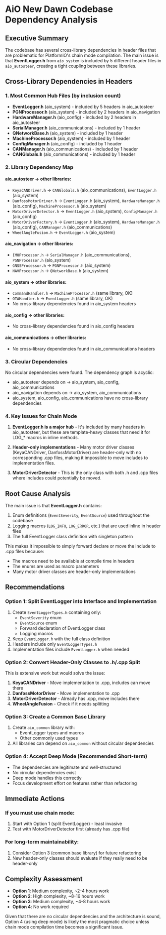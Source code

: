 # AiO New Dawn Codebase Dependency Analysis

## Executive Summary

The codebase has several cross-library dependencies in header files that are problematic for PlatformIO's chain mode compilation. The main issue is that **EventLogger.h** from `aio_system` is included by 5 different header files in `aio_autosteer`, creating a tight coupling between these libraries.

## Cross-Library Dependencies in Headers

### 1. Most Common Hub Files (by inclusion count)
- **EventLogger.h** (aio_system) - included by 5 headers in aio_autosteer
- **PGNProcessor.h** (aio_system) - included by 2 headers in aio_navigation  
- **HardwareManager.h** (aio_config) - included by 2 headers in aio_autosteer
- **SerialManager.h** (aio_communications) - included by 1 header
- **QNetworkBase.h** (aio_system) - included by 1 header
- **MachineProcessor.h** (aio_system) - included by 1 header
- **ConfigManager.h** (aio_config) - included by 1 header
- **CANManager.h** (aio_communications) - included by 1 header
- **CANGlobals.h** (aio_communications) - included by 1 header

### 2. Library Dependency Map

#### aio_autosteer → other libraries:
- `KeyaCANDriver.h` → `CANGlobals.h` (aio_communications), `EventLogger.h` (aio_system)
- `DanfossMotorDriver.h` → `EventLogger.h` (aio_system), `HardwareManager.h` (aio_config), `MachineProcessor.h` (aio_system)
- `MotorDriverDetector.h` → `EventLogger.h` (aio_system), `ConfigManager.h` (aio_config)
- `MotorDriverFactory.h` → `EventLogger.h` (aio_system), `HardwareManager.h` (aio_config), `CANManager.h` (aio_communications)
- `WheelAngleFusion.h` → `EventLogger.h` (aio_system)

#### aio_navigation → other libraries:
- `IMUProcessor.h` → `SerialManager.h` (aio_communications), `PGNProcessor.h` (aio_system)
- `GNSSProcessor.h` → `PGNProcessor.h` (aio_system)
- `NAVProcessor.h` → `QNetworkBase.h` (aio_system)

#### aio_system → other libraries:
- `CommandHandler.h` → `MachineProcessor.h` (same library, OK)
- `OTAHandler.h` → `EventLogger.h` (same library, OK)
- No cross-library dependencies found in aio_system headers

#### aio_config → other libraries:
- No cross-library dependencies found in aio_config headers

#### aio_communications → other libraries:
- No cross-library dependencies found in aio_communications headers

### 3. Circular Dependencies
No circular dependencies were found. The dependency graph is acyclic:
- aio_autosteer depends on → aio_system, aio_config, aio_communications
- aio_navigation depends on → aio_system, aio_communications
- aio_system, aio_config, aio_communications have no cross-library dependencies

### 4. Key Issues for Chain Mode

1. **EventLogger.h is a major hub** - It's included by many headers in aio_autosteer, but these are template-heavy classes that need it for LOG_* macros in inline methods.

2. **Header-only implementations** - Many motor driver classes (KeyaCANDriver, DanfossMotorDriver) are header-only with no corresponding .cpp files, making it impossible to move includes to implementation files.

3. **MotorDriverDetector** - This is the only class with both .h and .cpp files where includes could potentially be moved.

## Root Cause Analysis

The main issue is that **EventLogger.h** contains:
1. Enum definitions (`EventSeverity`, `EventSource`) used throughout the codebase
2. Logging macros (`LOG_INFO`, `LOG_ERROR`, etc.) that are used inline in header files
3. The full EventLogger class definition with singleton pattern

This makes it impossible to simply forward declare or move the include to .cpp files because:
- The macros need to be available at compile time in headers
- The enums are used as macro parameters
- Many motor driver classes are header-only implementations

## Recommendations

### Option 1: Split EventLogger into Interface and Implementation
1. Create `EventLoggerTypes.h` containing only:
   - `EventSeverity` enum
   - `EventSource` enum
   - Forward declaration of EventLogger class
   - Logging macros
2. Keep `EventLogger.h` with the full class definition
3. Headers include only `EventLoggerTypes.h`
4. Implementation files include `EventLogger.h` when needed

### Option 2: Convert Header-Only Classes to .h/.cpp Split
This is extensive work but would solve the issue:
1. **KeyaCANDriver** - Move implementation to .cpp, includes can move there
2. **DanfossMotorDriver** - Move implementation to .cpp
3. **MotorDriverDetector** - Already has .cpp, move includes there
4. **WheelAngleFusion** - Check if it needs splitting

### Option 3: Create a Common Base Library
1. Create `aio_common` library with:
   - EventLogger types and macros
   - Other commonly used types
2. All libraries can depend on `aio_common` without circular dependencies

### Option 4: Accept Deep Mode (Recommended Short-term)
- The dependencies are legitimate and well-structured
- No circular dependencies exist
- Deep mode handles this correctly
- Focus development effort on features rather than refactoring

## Immediate Actions

### If you must use chain mode:
1. Start with Option 1 (split EventLogger) - least invasive
2. Test with MotorDriverDetector first (already has .cpp file)

### For long-term maintainability:
1. Consider Option 3 (common base library) for future refactoring
2. New header-only classes should evaluate if they really need to be header-only

## Complexity Assessment

- **Option 1**: Medium complexity, ~2-4 hours work
- **Option 2**: High complexity, ~8-16 hours work 
- **Option 3**: Medium complexity, ~4-8 hours work
- **Option 4**: No work required

Given that there are no circular dependencies and the architecture is sound, Option 4 (using deep mode) is likely the most pragmatic choice unless chain mode compilation time becomes a significant issue.